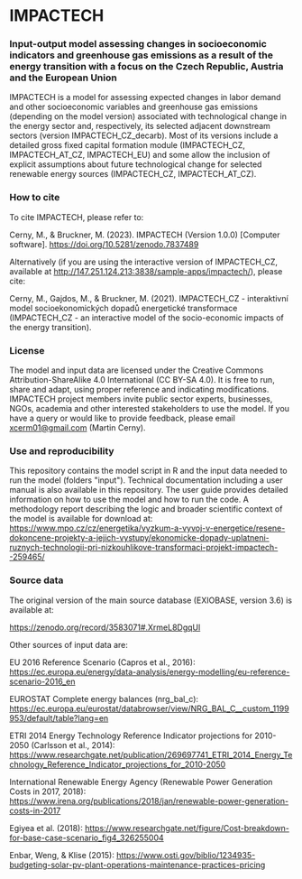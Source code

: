 # IMPACTECH

### Input-output model assessing changes in socioeconomic indicators and greenhouse gas emissions as a result of the energy transition with a focus on the Czech Republic, Austria and the European Union

IMPACTECH is a model for assessing expected changes in labor demand and other socioeconomic variables and greenhouse gas emissions (depending on the model version) associated with technological change in the energy sector and, respectively, its selected adjacent downstream sectors (version IMPACTECH_CZ_decarb). Most of its versions include a detailed gross fixed capital formation module (IMPACTECH_CZ, IMPACTECH_AT_CZ, IMPACTECH_EU) and some allow the inclusion of explicit assumptions about future technological change for selected renewable energy sources (IMPACTECH_CZ, IMPACTECH_AT_CZ).


### How to cite

To cite IMPACTECH, please refer to:

Cerny, M., & Bruckner, M. (2023). IMPACTECH (Version 1.0.0) [Computer software]. https://doi.org/10.5281/zenodo.7837489


Alternatively (if you are using the interactive version of IMPACTECH_CZ, available at http://147.251.124.213:3838/sample-apps/impactech/), please cite:

Cerny, M., Gajdos, M., & Bruckner, M. (2021). IMPACTECH_CZ - interaktivní model socioekonomických dopadů energetické transformace (IMPACTECH_CZ - an interactive model of the socio-economic impacts of the energy transition).


### License

The model and input data are licensed under the Creative Commons Attribution-ShareAlike 4.0 International (CC BY-SA 4.0). It is free to run, share and adapt, using proper reference and indicating modifications. IMPACTECH project members invite public sector experts, businesses, NGOs, academia and other interested stakeholders to use the model. If you have a query or would like to provide feedback, please email xcerm01@gmail.com (Martin Cerny).


### Use and reproducibility

This repository contains the model script in R and the input data needed to run the model (folders "input"). Technical documentation including a user manual is also available in this repository. The user guide provides detailed information on how to use the model and how to run the code. A methodology report describing the logic and broader scientific context of the model is available for download at: https://www.mpo.cz/cz/energetika/vyzkum-a-vyvoj-v-energetice/resene-dokoncene-projekty-a-jejich-vystupy/ekonomicke-dopady-uplatneni-ruznych-technologii-pri-nizkouhlikove-transformaci-projekt-impactech--259465/


### Source data

The original version of the main source database (EXIOBASE, version 3.6) is available at:

https://zenodo.org/record/3583071#.XrmeL8DgqUl


Other sources of input data are:

EU 2016 Reference Scenario (Capros et al., 2016): https://ec.europa.eu/energy/data-analysis/energy-modelling/eu-reference-scenario-2016_en

EUROSTAT Complete energy balances (nrg_bal_c): https://ec.europa.eu/eurostat/databrowser/view/NRG_BAL_C__custom_1199953/default/table?lang=en

ETRI 2014 Energy Technology Reference Indicator projections for 2010-2050 (Carlsson et al., 2014): https://www.researchgate.net/publication/269697741_ETRI_2014_Energy_Technology_Reference_Indicator_projections_for_2010-2050

International Renewable Energy Agency (Renewable Power Generation Costs in 2017, 2018): https://www.irena.org/publications/2018/jan/renewable-power-generation-costs-in-2017

Egiyea et al. (2018): https://www.researchgate.net/figure/Cost-breakdown-for-base-case-scenario_fig4_326255004

Enbar, Weng, & Klise (2015): https://www.osti.gov/biblio/1234935-budgeting-solar-pv-plant-operations-maintenance-practices-pricing
